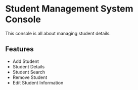# Student Management System Console

This console is all about managing student details.

## Features
-  Add Student
-  Student Details
-  Student Search
-  Remove Student
-  Edit Student Information

